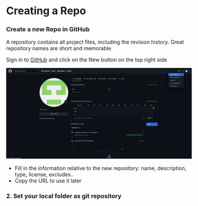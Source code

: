 # Creating a Repo

### Create a new Repo in GitHub

A repository contains all project files, including the revision history. Great repository names are short and memorable.

Sign in to [GitHub](https://github.com) and click on the New button on the top right side

![](<../.gitbook/assets/image (1).png>)

* Fill in the information relative to the new repository: name, description, type, license, excludes..
* Copy the URL to use it later

### 2. Set your local folder as git repository

####
